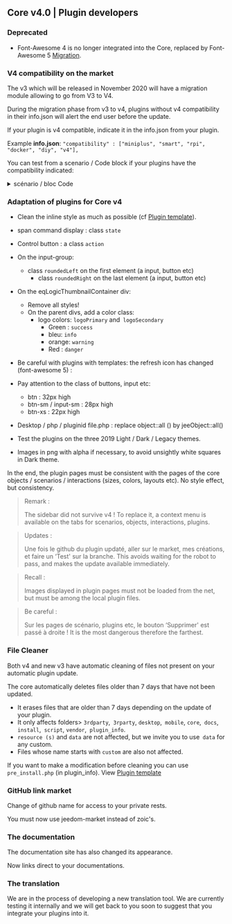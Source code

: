 ## Core v4.0 | Plugin developers

### Deprecated

- Font-Awesome 4 is no longer integrated into the Core, replaced by Font-Awesome 5 [Migration](https://fontawesome.com/how-to-use/on-the-web/setup/upgrading-from-version-4#name-changes).

### V4 compatibility on the market

The v3 which will be released in November 2020 will have a migration module allowing to go from V3 to V4.

During the migration phase from v3 to v4, plugins without v4 compatibility in their info.json will alert the end user before the update.


If your plugin is v4 compatible, indicate it in the info.json from your plugin.

Example **info.json**: `"compatibility" : ["miniplus", "smart", "rpi", "docker", "diy", "v4"], `

You can test from a scenario / Code block if your plugins have the compatibility indicated:

<details>

  <summary markdown="span">scénario / bloc Code</summary>

  ~~~ php
  {% raw %}
  // Author of plugins to check (case sensitive)
  $author = 'Jeedom SAS';

  $plugins = repo_market::byFilter(['author' => $author]);
  $pluginsArray = utils::o2a($plugins);
  $countPlugins = 0;
  $countIncompatibles = 0;
  foreach ($ pluginsArray as $ plugin) {
    if ($ plugin ['author'] == $ author) {
      $countPlugins++;
    if ($ plugin ['hardwareCompatibility'] ['v4'] != '1') {
        $countIncompatibles++;
      $scenario->setLog('Plugin ' . $plugin['name'] . ' does not have v4 compatibility tag.');
    }
    }
  }
  if ($ countPlugins> 0) {
    if ($ countIncompatible> 0) {
      $scenario->setLog($author . ' : ' . $countIncompatibles . ' potentially incompatible Jeedom V4 plugin on ' . $countPlugins . ' checked');
    } else {
      $scenario->setLog('All ' . $countPlugins . ' plugin developed by ' . $author . ' are Jeedom V4 compatible. Congratulations!');
    }
  } else {
    $scenario->setLog('No plugin found for ' . $author);
  }
  {% endraw %}
  ~~~

</details>

### Adaptation of plugins for Core v4

- Clean the inline style as much as possible (cf [Plugin template](https://github.com/jeedom/plugin-template/blob/master/desktop/php/template.php)).
- span command display : class `state`
- Control button : a class `action`
- On the input-group:
  - class `roundedLeft` on the first element (a input, button etc)
    - class `roundedRight` on the last element (a input, button etc)
- On the eqLogicThumbnailContainer div:
    - Remove all styles!
    - On the parent divs, add a color class:
      - logo colors: `logoPrimary` and` logoSecondary`
        - Green : `success`
        - bleu: `info`
        - orange: `warning`
        - Red : `danger`
- Be careful with plugins with templates: the refresh icon has changed (font-awesome 5) :
- Pay attention to the class of buttons, input etc:
    - btn : 32px high
    - btn-sm / input-sm : 28px high
    - btn-xs : 22px high
- Desktop / php / pluginid file.php : replace object::all () by jeeObject::all()

- Test the plugins on the three 2019 Light / Dark / Legacy themes.

- Images in png with alpha if necessary, to avoid unsightly white squares in Dark theme.

In the end, the plugin pages must be consistent with the pages of the core objects / scenarios / interactions (sizes, colors, layouts etc). No style effect, but consistency.

> Remark :
>
> The sidebar did not survive v4 ! To replace it, a context menu is available on the tabs for scenarios, objects, interactions, plugins.

> Updates :
>
> Une fois le github du plugin updaté, aller sur le market, mes créations, et faire un ‘Test' sur la branche. This avoids waiting for the robot to pass, and makes the update available immediately.

> Recall :
>
> Images displayed in plugin pages must not be loaded from the net, but must be among the local plugin files.

> Be careful :
>
> Sur les pages de scénario, plugins etc, le bouton ‘Supprimer' est passé à droite ! It is the most dangerous therefore the farthest.


### File Cleaner

Both v4 and new v3 have automatic cleaning of files not present on your automatic plugin update.

The core automatically deletes files older than 7 days that have not been updated.

- It erases files that are older than 7 days depending on the update of your plugin.
- It only affects folders> `3rdparty`,` 3rparty`, `desktop`,` mobile`, `core`,` docs`, `install`,` script`, `vendor`,` plugin_info`.
- `resource (s)` and `data` are not affected, but we invite you to use` data` for any custom.
- Files whose name starts with `custom` are also not affected.

If you want to make a modification before cleaning you can use `pre_install.php` (in plugin_info).
View [Plugin template](https://github.com/jeedom/plugin-template/blob/master/plugin_info/pre_install.php)

### GitHub link market

Change of github name for access to your private rests.

You must now use jeedom-market instead of zoic's.

### The documentation

The documentation site has also changed its appearance.

Now links direct to your documentations.

### The translation

We are in the process of developing a new translation tool. We are currently testing it internally and we will get back to you soon to suggest that you integrate your plugins into it.